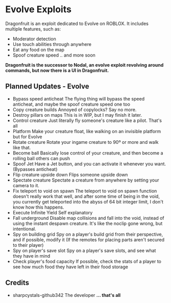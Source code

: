 # Evolve Exploits
Dragonfruit is an exploit dedicated to Evolve on ROBLOX. It includes multiple features, such as:
- Moderator detection
- Use touch abilities through anywhere
- Eat any food on the map
- Spoof creature speed
.. and more soon

**Dragonfruit is the successor to Nodal, an evolve exploit revolving around commands, but now there is a UI in Dragonfruit.**

## Planned Updates - Evolve
- Bypass speed anticheat
The flying thing will bypass the speed anticheat, and maybe the spoof creature speed one too
- Copy creature builds
Annoyed of copylocks? Say no more.
- Destroy pillars on maps
This is in WIP, but I may finish it later.
- Control creature
Just literally fly someone's creature like a pilot. That's all
- Platform
Make your creature float, like walking on an invisible platform but for Evolve
- Rotate creature
Rotate your ingame creature to 90º or more and walk like that.
- Become ball
Basically lose control of your creature, and then become a rolling ball others can push
- Spoof Jet
Have a Jet button, and you can activate it whenever you want. (Bypasses anticheat)
- Flip creature upside down
Flips someone upside down
- Spectate creature
Spectate a creature from anywhere by setting your camera to it.
- Fix teleport to void on spawn
The teleport to void on spawn function doesn't really work that well, and after some time of being in the void, you currently get teleported into the abyss of 64 bit integer limit, I don't know how this happens.
- Execute Infinite Yield
Self explanatory
- Fall underground
Disable map collisions and fall into the void, instead of using the instant despawn creature. It's like the noclip gone wrong, but intentional.
- Spy on building grid
Spy on a player's build grid from their perspective, and if possible, modify it (If the remotes for placing parts aren't secured to their player)
- Spy on player's save slot
Spy on a player's save slots, and see what they have in mind
- Check player's food capacity
If possible, check the stats of a player to see how much food they have left in their food storage

## Credits
- sharpcystals-github342 The developer
**... that's all**
